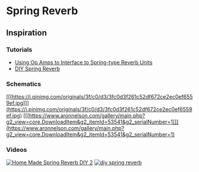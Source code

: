 # Spring Reverb

## Inspiration
### Tutorials
- [Using Op Amps to Interface to Spring-type Reverb Units](http://roymal.tripod.com/reverb.htm)
- [DIY Spring Reverb](https://www.instructables.com/id/DIY-Spring-Reverb/)

### Schematics
[[[https://i.pinimg.com/originals/3f/c0/d3/3fc0d3f261c52df672ce2ec0ef6559ef.jpg]]](https://i.pinimg.com/originals/3f/c0/d3/3fc0d3f261c52df672ce2ec0ef6559ef.jpg)
[[[https://www.aronnelson.com/gallery/main.php?g2_view=core.DownloadItem&g2_itemId=53541&g2_serialNumber=1]]](https://www.aronnelson.com/gallery/main.php?g2_view=core.DownloadItem&g2_itemId=53541&g2_serialNumber=1)

### Videos
[![Home Made Spring Reverb DIY 2](https://img.youtube.com/vi/Mt5jb1YFEUQ/0.jpg)](https://www.youtube.com/watch?v=Mt5jb1YFEUQ)
[![diy spring reverb](https://img.youtube.com/vi/-_jSnrCGqjw/0.jpg)](https://www.youtube.com/watch?v=-_jSnrCGqjw)

